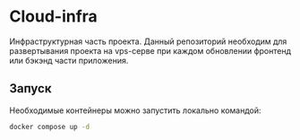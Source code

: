 # Cloud-infra
Инфраструктурная часть проекта. Данный репозиторий необходим для развертывания проекта на vps-серве при каждом обновлении фронтенд или бэкэнд части приложения.

## Запуск
Необходимые контейнеры можно запустить локально командой:
```bash
docker compose up -d
```
